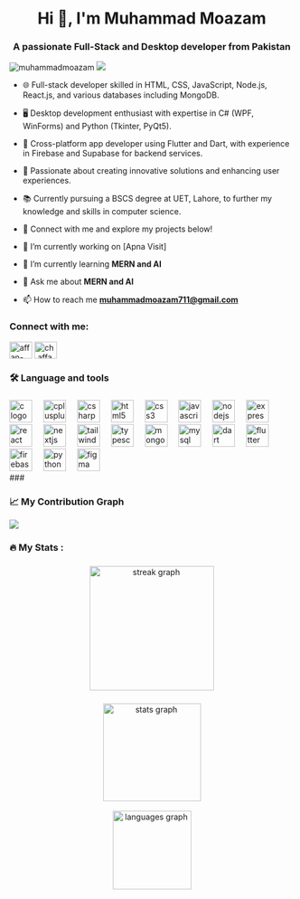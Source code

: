 <h1 align="center">Hi 👋, I'm Muhammad Moazam</h1>
<h3 align="center">A passionate Full-Stack and Desktop developer from Pakistan</h3>

<p align="left"> <img src="https://komarev.com/ghpvc/?username=muhammadmoazam&label=Profile%20views&color=0e75b6&style=flat" alt="muhammadmoazam" />
<img src="https://img.shields.io/github/followers/muhammadmoazam?label=Followers&style=flat-square"/></p>


  
- 🌐 Full-stack developer skilled in HTML, CSS, JavaScript, Node.js, React.js, and various databases including MongoDB.

- 🖥️ Desktop development enthusiast with expertise in C# (WPF, WinForms) and Python (Tkinter, PyQt5).

- 📱 Cross-platform app developer using Flutter and Dart, with experience in Firebase and Supabase for backend services.

- 🚀 Passionate about creating innovative solutions and enhancing user experiences.

- 📚 Currently pursuing a BSCS degree at UET, Lahore, to further my knowledge and skills in computer science.

- 🔗 Connect with me and explore my projects below!

- 🔭 I’m currently working on [Apna Visit]

- 🌱 I’m currently learning **MERN and AI**

- 💬 Ask me about **MERN and AI**

- 📫 How to reach me **muhammadmoazam711@gmail.com**

<h3 align="left">Connect with me:</h3>
<p align="left">
<a href="https://www.linkedin.com/in/muhammadmoazam53/" target="blank"><img align="center" src="https://raw.githubusercontent.com/rahuldkjain/github-profile-readme-generator/master/src/images/icons/Social/linked-in-alt.svg" alt="affan-ch-027443235" height="30" width="40" /></a>
<a href="https://www.instagram.com/m.moazam71/" target="blank"><img align="center" src="https://raw.githubusercontent.com/rahuldkjain/github-profile-readme-generator/master/src/images/icons/Social/instagram.svg" alt="ch.affan.ali" height="30" width="40" /></a>
</p>

###

<h3 align="left">🛠 Language and tools</h3>

###

<div align="left">
  <img src="https://skillicons.dev/icons?i=c" height="40" alt="c logo"  />
  <img width="12" />
  <img src="https://skillicons.dev/icons?i=cpp" height="40" alt="cplusplus logo"  />
  <img width="12" />
  <img src="https://skillicons.dev/icons?i=cs" height="40" alt="csharp logo"  />
  <img width="12" />
  <img src="https://skillicons.dev/icons?i=html" height="40" alt="html5 logo"  />
  <img width="12" />
  <img src="https://skillicons.dev/icons?i=css" height="40" alt="css3 logo"  />
  <img width="12" />
  <img src="https://skillicons.dev/icons?i=js" height="40" alt="javascript logo"  />
  <img width="12" />
  <img src="https://skillicons.dev/icons?i=nodejs" height="40" alt="nodejs logo"  />
  <img width="12" />
  <img src="https://skillicons.dev/icons?i=express" height="40" alt="express logo"  />
  <img width="12" />
  <img src="https://skillicons.dev/icons?i=react" height="40" alt="react logo"  />
  <img width="12" />
  <img src="https://skillicons.dev/icons?i=nextjs" height="40" alt="nextjs logo"  />
  <img width="12" />
  <img src="https://skillicons.dev/icons?i=tailwind" height="40" alt="tailwindcss logo"  />
  <img width="12" />
  <img src="https://skillicons.dev/icons?i=ts" height="40" alt="typescript logo"  />
  <img width="12" />
  <img src="https://skillicons.dev/icons?i=mongodb" height="40" alt="mongodb logo"  />
  <img width="12" />
  <img src="https://skillicons.dev/icons?i=mysql" height="40" alt="mysql logo"  />
  <img width="12" />
  <img src="https://skillicons.dev/icons?i=dart" height="40" alt="dart logo"  />
  <img width="12" />
  <img src="https://skillicons.dev/icons?i=flutter" height="40" alt="flutter logo"  />
  <img width="12" />
  <img src="https://skillicons.dev/icons?i=firebase" height="40" alt="firebase logo"  />
  <img width="12" />
  <img src="https://skillicons.dev/icons?i=py" height="40" alt="python logo"  />
  <img width="12" />
  <img src="https://skillicons.dev/icons?i=figma" height="40" alt="figma logo"  />
</div>
###

<h3>📈  My Contribution Graph</h3>
<img src="https://github-readme-activity-graph.vercel.app/graph?username=MuhammadMoazam&hide_border=true&theme=react-dark&custom_title=Moazam%27s+Contribution+Graph+%28Last+30+Days%29" />

###
<h3 align="left">🔥   My Stats :</h3>

###

<div align="center">
  <img src="https://streak-stats.demolab.com?user=muhammadaffanmaqsood&locale=en&mode=daily&theme=dark&hide_border=true&border_radius=5&order=3" height="220" alt="streak graph" onerror="this.style.display='none';" />
</div>

###

###

<div align="center">

  <img src="https://github-readme-stats.vercel.app/api?username=muhammadmoazam&hide_title=true&hide_rank=false&show_icons=true&include_all_commits=true&count_private=true&disable_animations=false&theme=dark&locale=en&hide_border=true&order=1" height="173" alt="stats graph" onerror="this.style.display='none';" />
  <br>
  <br>
  <img src="https://github-readme-stats.vercel.app/api/top-langs?username=muhammadmoazam&locale=en&hide_title=false&layout=compact&card_width=320&langs_count=5&theme=dark&hide_border=true&order=2" height="139" alt="languages graph"  />
</div>

###
